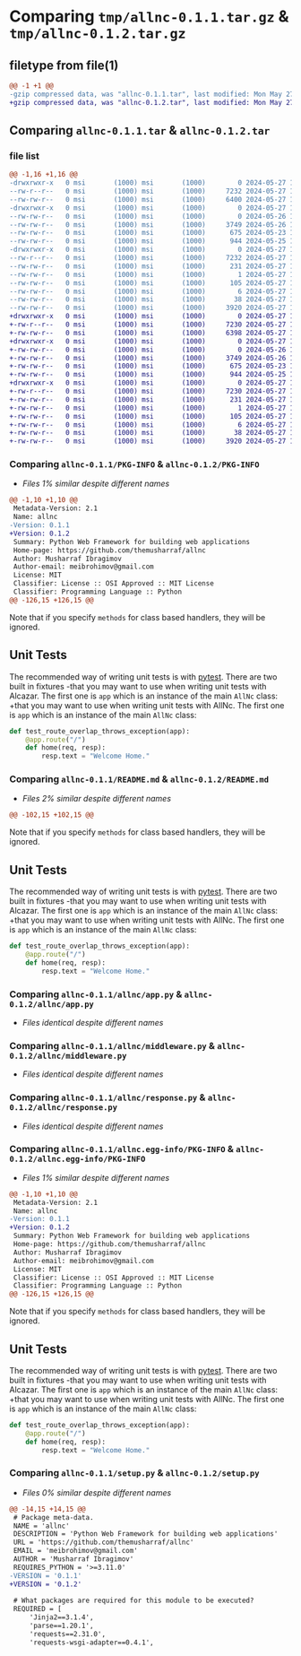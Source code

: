 # Comparing `tmp/allnc-0.1.1.tar.gz` & `tmp/allnc-0.1.2.tar.gz`

## filetype from file(1)

```diff
@@ -1 +1 @@
-gzip compressed data, was "allnc-0.1.1.tar", last modified: Mon May 27 10:10:55 2024, max compression
+gzip compressed data, was "allnc-0.1.2.tar", last modified: Mon May 27 10:35:48 2024, max compression
```

## Comparing `allnc-0.1.1.tar` & `allnc-0.1.2.tar`

### file list

```diff
@@ -1,16 +1,16 @@
-drwxrwxr-x   0 msi       (1000) msi       (1000)        0 2024-05-27 10:10:55.254775 allnc-0.1.1/
--rw-r--r--   0 msi       (1000) msi       (1000)     7232 2024-05-27 10:10:55.254775 allnc-0.1.1/PKG-INFO
--rw-rw-r--   0 msi       (1000) msi       (1000)     6400 2024-05-27 10:00:57.000000 allnc-0.1.1/README.md
-drwxrwxr-x   0 msi       (1000) msi       (1000)        0 2024-05-27 10:10:55.254775 allnc-0.1.1/allnc/
--rw-rw-r--   0 msi       (1000) msi       (1000)        0 2024-05-26 11:34:50.000000 allnc-0.1.1/allnc/__init__.py
--rw-rw-r--   0 msi       (1000) msi       (1000)     3749 2024-05-26 11:35:28.000000 allnc-0.1.1/allnc/app.py
--rw-rw-r--   0 msi       (1000) msi       (1000)      675 2024-05-23 14:36:01.000000 allnc-0.1.1/allnc/middleware.py
--rw-rw-r--   0 msi       (1000) msi       (1000)      944 2024-05-25 10:24:58.000000 allnc-0.1.1/allnc/response.py
-drwxrwxr-x   0 msi       (1000) msi       (1000)        0 2024-05-27 10:10:55.254775 allnc-0.1.1/allnc.egg-info/
--rw-r--r--   0 msi       (1000) msi       (1000)     7232 2024-05-27 10:10:55.000000 allnc-0.1.1/allnc.egg-info/PKG-INFO
--rw-rw-r--   0 msi       (1000) msi       (1000)      231 2024-05-27 10:10:55.000000 allnc-0.1.1/allnc.egg-info/SOURCES.txt
--rw-rw-r--   0 msi       (1000) msi       (1000)        1 2024-05-27 10:10:55.000000 allnc-0.1.1/allnc.egg-info/dependency_links.txt
--rw-rw-r--   0 msi       (1000) msi       (1000)      105 2024-05-27 10:10:55.000000 allnc-0.1.1/allnc.egg-info/requires.txt
--rw-rw-r--   0 msi       (1000) msi       (1000)        6 2024-05-27 10:10:55.000000 allnc-0.1.1/allnc.egg-info/top_level.txt
--rw-rw-r--   0 msi       (1000) msi       (1000)       38 2024-05-27 10:10:55.254775 allnc-0.1.1/setup.cfg
--rw-rw-r--   0 msi       (1000) msi       (1000)     3920 2024-05-27 10:10:31.000000 allnc-0.1.1/setup.py
+drwxrwxr-x   0 msi       (1000) msi       (1000)        0 2024-05-27 10:35:48.298740 allnc-0.1.2/
+-rw-r--r--   0 msi       (1000) msi       (1000)     7230 2024-05-27 10:35:48.298740 allnc-0.1.2/PKG-INFO
+-rw-rw-r--   0 msi       (1000) msi       (1000)     6398 2024-05-27 10:30:23.000000 allnc-0.1.2/README.md
+drwxrwxr-x   0 msi       (1000) msi       (1000)        0 2024-05-27 10:35:48.294740 allnc-0.1.2/allnc/
+-rw-rw-r--   0 msi       (1000) msi       (1000)        0 2024-05-26 11:34:50.000000 allnc-0.1.2/allnc/__init__.py
+-rw-rw-r--   0 msi       (1000) msi       (1000)     3749 2024-05-26 11:35:28.000000 allnc-0.1.2/allnc/app.py
+-rw-rw-r--   0 msi       (1000) msi       (1000)      675 2024-05-23 14:36:01.000000 allnc-0.1.2/allnc/middleware.py
+-rw-rw-r--   0 msi       (1000) msi       (1000)      944 2024-05-25 10:24:58.000000 allnc-0.1.2/allnc/response.py
+drwxrwxr-x   0 msi       (1000) msi       (1000)        0 2024-05-27 10:35:48.298740 allnc-0.1.2/allnc.egg-info/
+-rw-r--r--   0 msi       (1000) msi       (1000)     7230 2024-05-27 10:35:48.000000 allnc-0.1.2/allnc.egg-info/PKG-INFO
+-rw-rw-r--   0 msi       (1000) msi       (1000)      231 2024-05-27 10:35:48.000000 allnc-0.1.2/allnc.egg-info/SOURCES.txt
+-rw-rw-r--   0 msi       (1000) msi       (1000)        1 2024-05-27 10:35:48.000000 allnc-0.1.2/allnc.egg-info/dependency_links.txt
+-rw-rw-r--   0 msi       (1000) msi       (1000)      105 2024-05-27 10:35:48.000000 allnc-0.1.2/allnc.egg-info/requires.txt
+-rw-rw-r--   0 msi       (1000) msi       (1000)        6 2024-05-27 10:35:48.000000 allnc-0.1.2/allnc.egg-info/top_level.txt
+-rw-rw-r--   0 msi       (1000) msi       (1000)       38 2024-05-27 10:35:48.298740 allnc-0.1.2/setup.cfg
+-rw-rw-r--   0 msi       (1000) msi       (1000)     3920 2024-05-27 10:35:18.000000 allnc-0.1.2/setup.py
```

### Comparing `allnc-0.1.1/PKG-INFO` & `allnc-0.1.2/PKG-INFO`

 * *Files 1% similar despite different names*

```diff
@@ -1,10 +1,10 @@
 Metadata-Version: 2.1
 Name: allnc
-Version: 0.1.1
+Version: 0.1.2
 Summary: Python Web Framework for building web applications
 Home-page: https://github.com/themusharraf/allnc
 Author: Musharraf Ibragimov
 Author-email: meibrohimov@gmail.com
 License: MIT
 Classifier: License :: OSI Approved :: MIT License
 Classifier: Programming Language :: Python
@@ -126,15 +126,15 @@
 ```
 
 Note that if you specify `methods` for class based handlers, they will be ignored.
 
 ## Unit Tests
 
 The recommended way of writing unit tests is with [pytest](https://docs.pytest.org/en/latest/). There are two built in fixtures
-that you may want to use when writing unit tests with Alcazar. The first one is `app` which is an instance of the main `AllNc` class:
+that you may want to use when writing unit tests with AllNc. The first one is `app` which is an instance of the main `AllNc` class:
 
 ```python
 def test_route_overlap_throws_exception(app):
     @app.route("/")
     def home(req, resp):
         resp.text = "Welcome Home."
```

### Comparing `allnc-0.1.1/README.md` & `allnc-0.1.2/README.md`

 * *Files 2% similar despite different names*

```diff
@@ -102,15 +102,15 @@
 ```
 
 Note that if you specify `methods` for class based handlers, they will be ignored.
 
 ## Unit Tests
 
 The recommended way of writing unit tests is with [pytest](https://docs.pytest.org/en/latest/). There are two built in fixtures
-that you may want to use when writing unit tests with Alcazar. The first one is `app` which is an instance of the main `AllNc` class:
+that you may want to use when writing unit tests with AllNc. The first one is `app` which is an instance of the main `AllNc` class:
 
 ```python
 def test_route_overlap_throws_exception(app):
     @app.route("/")
     def home(req, resp):
         resp.text = "Welcome Home."
```

### Comparing `allnc-0.1.1/allnc/app.py` & `allnc-0.1.2/allnc/app.py`

 * *Files identical despite different names*

### Comparing `allnc-0.1.1/allnc/middleware.py` & `allnc-0.1.2/allnc/middleware.py`

 * *Files identical despite different names*

### Comparing `allnc-0.1.1/allnc/response.py` & `allnc-0.1.2/allnc/response.py`

 * *Files identical despite different names*

### Comparing `allnc-0.1.1/allnc.egg-info/PKG-INFO` & `allnc-0.1.2/allnc.egg-info/PKG-INFO`

 * *Files 1% similar despite different names*

```diff
@@ -1,10 +1,10 @@
 Metadata-Version: 2.1
 Name: allnc
-Version: 0.1.1
+Version: 0.1.2
 Summary: Python Web Framework for building web applications
 Home-page: https://github.com/themusharraf/allnc
 Author: Musharraf Ibragimov
 Author-email: meibrohimov@gmail.com
 License: MIT
 Classifier: License :: OSI Approved :: MIT License
 Classifier: Programming Language :: Python
@@ -126,15 +126,15 @@
 ```
 
 Note that if you specify `methods` for class based handlers, they will be ignored.
 
 ## Unit Tests
 
 The recommended way of writing unit tests is with [pytest](https://docs.pytest.org/en/latest/). There are two built in fixtures
-that you may want to use when writing unit tests with Alcazar. The first one is `app` which is an instance of the main `AllNc` class:
+that you may want to use when writing unit tests with AllNc. The first one is `app` which is an instance of the main `AllNc` class:
 
 ```python
 def test_route_overlap_throws_exception(app):
     @app.route("/")
     def home(req, resp):
         resp.text = "Welcome Home."
```

### Comparing `allnc-0.1.1/setup.py` & `allnc-0.1.2/setup.py`

 * *Files 0% similar despite different names*

```diff
@@ -14,15 +14,15 @@
 # Package meta-data.
 NAME = 'allnc'
 DESCRIPTION = 'Python Web Framework for building web applications'
 URL = 'https://github.com/themusharraf/allnc'
 EMAIL = 'meibrohimov@gmail.com'
 AUTHOR = 'Musharraf Ibragimov'
 REQUIRES_PYTHON = '>=3.11.0'
-VERSION = '0.1.1'
+VERSION = '0.1.2'
 
 # What packages are required for this module to be executed?
 REQUIRED = [
     'Jinja2==3.1.4',
     'parse==1.20.1',
     'requests==2.31.0',
     'requests-wsgi-adapter==0.4.1',
```

